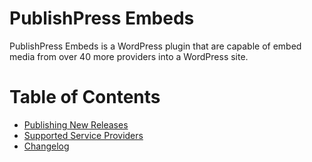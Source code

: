 # PublishPress Embeds
PublishPress Embeds is a WordPress plugin that are capable of embed media from over 40 more providers into a WordPress site.

# Table of Contents
- [Publishing New Releases](https://github.com/OSTraining/EmbedPress/blob/master/CONTRIBUTING.md#pushing-new-releases)
- [Supported Service Providers](https://github.com/OSTraining/EmbedPress/blob/master/PROVIDERS.md)
- [Changelog](https://github.com/OSTraining/EmbedPress/releases)
